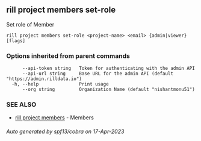 ## rill project members set-role

Set role of Member

```
rill project members set-role <project-name> <email> {admin|viewer} [flags]
```

### Options inherited from parent commands

```
      --api-token string   Token for authenticating with the admin API
      --api-url string     Base URL for the admin API (default "https://admin.rilldata.io")
  -h, --help               Print usage
      --org string         Organization Name (default "nishantmonu51")
```

### SEE ALSO

* [rill project members](rill_project_members.md)	 - Members

###### Auto generated by spf13/cobra on 17-Apr-2023
